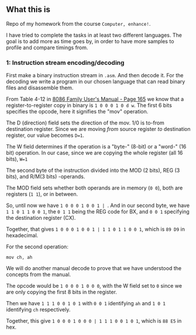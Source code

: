 ## What this is

Repo of my homework from the course `Computer, enhance!`.

I have tried to complete the tasks in at least two different languages. The goal is to add more as time goes by, in order to have more samples to profile and compare timings from.

### 1: Instruction stream encoding/decoding

First make a binary instruction stream in `.asm`. And then decode it. For the decoding we write a program in our chosen language that can read binary files and disassemble them.

From Table 4-12 in [8086 Family User's Manual - Page 165](https://edge.edx.org/c4x/BITSPilani/EEE231/asset/8086_family_Users_Manual_1_.pdf#page=165) we know that a register-to-register copy in binary is `1 0 0 0 1 0 d w`. The first 6 bits specifies the opcode, here it signifies the "mov" operation.

The D (direction) field sets the direction of the mov. 1/0 is to-from destination register. Since we are moving _from_ source register _to_ destination register, our value becomes `D=1`.

The W field determines if the operation is a "byte-" (8-bit) or a "word-" (16 bit) operation. In our case, since we are copying the whole register (all 16 bits), `W=1`

The second byte of the instruction divided into the MOD (2 bits), REG (3 bits), and R/M(3 bits) -operands.

The MOD field sets whether both operands are in memory (`0 0`), both are registers (`1 1`), or in between.

So, until now we have `1 0 0 0 1 0 0 1 | `.
And in our second byte, we have `1 1 0 1 1 0 0 1`, the `0 1 1` being the REG code for BX, and `0 0 1` specifying the destination register (CX).

Together, that gives `1 0 0 0 1 0 0 1 | 1 1 0 1 1 0 0 1`, which is `89 D9` in hexadecimal.

For the second operation:

```
mov ch, ah
```

We will do another manual decode to prove that we have understood the concepts from the manual.

The opcode would be `1 0 0 0 1 0 0 0`, with the W field set to `0` since we are only copying the first 8 bits in the register.

Then we have `1 1 1 0 0 1 0 1` with `0 0 1` identifying `ah` and `1 0 1` identifying `ch` respectively.

Together, this give `1 0 0 0 1 0 0 0 | 1 1 1 0 0 1 0 1`, which is `88 E5` in hex.
